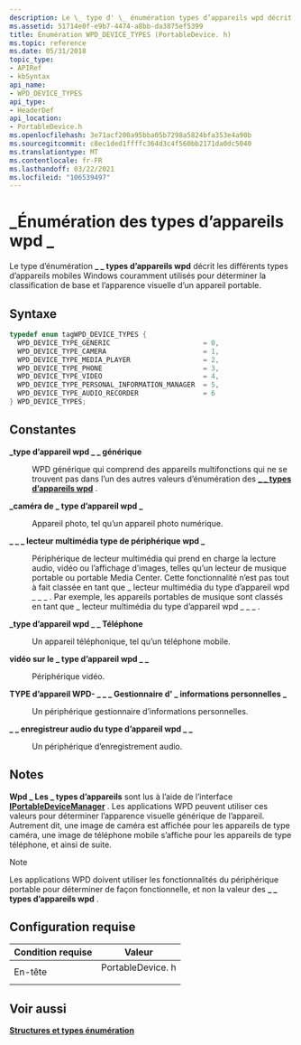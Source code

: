 ```yaml
---
description: Le \_ type d' \_ énumération types d’appareils wpd décrit les différents types d’appareils mobiles Windows couramment utilisés pour déterminer la classification de base et l’apparence visuelle d’un appareil portable.
ms.assetid: 51714e0f-e9b7-4474-a8bb-da3875ef5399
title: Énumération WPD_DEVICE_TYPES (PortableDevice. h)
ms.topic: reference
ms.date: 05/31/2018
topic_type:
- APIRef
- kbSyntax
api_name:
- WPD_DEVICE_TYPES
api_type:
- HeaderDef
api_location:
- PortableDevice.h
ms.openlocfilehash: 3e71acf200a95bba05b7298a5824bfa353e4a90b
ms.sourcegitcommit: c8ec1ded1ffffc364d3c4f560bb2171da0dc5040
ms.translationtype: MT
ms.contentlocale: fr-FR
ms.lasthandoff: 03/22/2021
ms.locfileid: "106539497"
---
```

# <a name="wpd_device_types-enumeration"></a>\_Énumération des types d’appareils wpd \_

Le type d’énumération **\_ \_ types d’appareils wpd** décrit les différents types d’appareils mobiles Windows couramment utilisés pour déterminer la classification de base et l’apparence visuelle d’un appareil portable.

## <a name="syntax"></a>Syntaxe


```C++
typedef enum tagWPD_DEVICE_TYPES { 
  WPD_DEVICE_TYPE_GENERIC                       = 0,
  WPD_DEVICE_TYPE_CAMERA                        = 1,
  WPD_DEVICE_TYPE_MEDIA_PLAYER                  = 2,
  WPD_DEVICE_TYPE_PHONE                         = 3,
  WPD_DEVICE_TYPE_VIDEO                         = 4,
  WPD_DEVICE_TYPE_PERSONAL_INFORMATION_MANAGER  = 5,
  WPD_DEVICE_TYPE_AUDIO_RECORDER                = 6
} WPD_DEVICE_TYPES;
```



## <a name="constants"></a>Constantes

<dl> <dt>

<span id="WPD_DEVICE_TYPE_GENERIC"></span><span id="wpd_device_type_generic"></span>**\_type d’appareil wpd \_ \_ générique**
</dt> <dd>

WPD générique qui comprend des appareils multifonctions qui ne se trouvent pas dans l’un des autres valeurs d’énumération des [**\_ \_ types d’appareils wpd**](wpd-device-types.md) .

</dd> <dt>

<span id="WPD_DEVICE_TYPE_CAMERA"></span><span id="wpd_device_type_camera"></span>**\_caméra de \_ type d’appareil wpd \_**
</dt> <dd>

Appareil photo, tel qu’un appareil photo numérique.

</dd> <dt>

<span id="WPD_DEVICE_TYPE_MEDIA_PLAYER"></span><span id="wpd_device_type_media_player"></span>**\_ \_ \_ lecteur multimédia type de périphérique wpd \_**
</dt> <dd>

Périphérique de lecteur multimédia qui prend en charge la lecture audio, vidéo ou l’affichage d’images, telles qu’un lecteur de musique portable ou portable Media Center. Cette fonctionnalité n’est pas tout à fait classée en tant que \_ lecteur multimédia du type d’appareil wpd \_ \_ \_ . Par exemple, les appareils portables de musique sont classés en tant que \_ lecteur multimédia du type d’appareil wpd \_ \_ \_ .

</dd> <dt>

<span id="WPD_DEVICE_TYPE_PHONE"></span><span id="wpd_device_type_phone"></span>**\_type d’appareil wpd \_ \_ Téléphone**
</dt> <dd>

Un appareil téléphonique, tel qu’un téléphone mobile.

</dd> <dt>

<span id="WPD_DEVICE_TYPE_VIDEO"></span><span id="wpd_device_type_video"></span>**vidéo sur le \_ type d’appareil wpd \_ \_**
</dt> <dd>

Périphérique vidéo.

</dd> <dt>

<span id="WPD_DEVICE_TYPE_PERSONAL_INFORMATION_MANAGER"></span><span id="wpd_device_type_personal_information_manager"></span>**TYPE d’appareil WPD- \_ \_ \_ Gestionnaire d' \_ informations personnelles \_**
</dt> <dd>

Un périphérique gestionnaire d’informations personnelles.

</dd> <dt>

<span id="WPD_DEVICE_TYPE_AUDIO_RECORDER"></span><span id="wpd_device_type_audio_recorder"></span>**\_ \_ enregistreur audio du type d’appareil wpd \_ \_**
</dt> <dd>

Un périphérique d’enregistrement audio.

</dd> </dl>

## <a name="remarks"></a>Notes

**Wpd \_ Les \_ types d’appareils** sont lus à l’aide de l’interface [**IPortableDeviceManager**](/windows/desktop/api/PortableDeviceApi/nn-portabledeviceapi-iportabledevicemanager) . Les applications WPD peuvent utiliser ces valeurs pour déterminer l’apparence visuelle générique de l’appareil. Autrement dit, une image de caméra est affichée pour les appareils de type caméra, une image de téléphone mobile s’affiche pour les appareils de type téléphone, et ainsi de suite.

> [!Note]  
> Les applications WPD doivent utiliser les fonctionnalités du périphérique portable pour déterminer de façon fonctionnelle, et non la valeur des **\_ \_ types d’appareils wpd** .

 

## <a name="requirements"></a>Configuration requise



| Condition requise | Valeur |
|-------------------|---------------------------------------------------------------------------------------------|
| En-tête<br/> | <dl> <dt>PortableDevice. h</dt> </dl> |



## <a name="see-also"></a>Voir aussi

<dl> <dt>

[**Structures et types énumération**](structures-and-enumeration-types.md)
</dt> </dl>

 

 





